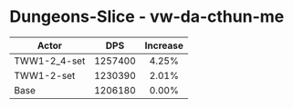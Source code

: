 # Dungeons-Slice - vw-da-cthun-me
| Actor | DPS | Increase |
|---|:---:|:---:|
|TWW1-2_4-set|1257400|4.25%|
|TWW1-2-set|1230390|2.01%|
|Base|1206180|0.00%|
